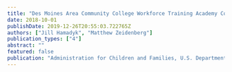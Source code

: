 ```yaml
---
title: "Des Moines Area Community College Workforce Training Academy Connect Program: Implementation and Early Impact Report"
date: 2018-10-01
publishDate: 2019-12-26T20:55:03.722765Z
authors: ["Jill Hamadyk", "Matthew Zeidenberg"]
publication_types: ["4"]
abstract: ""
featured: false
publication: "Administration for Children and Families, U.S. Department of Health and Human Services"
---
```


